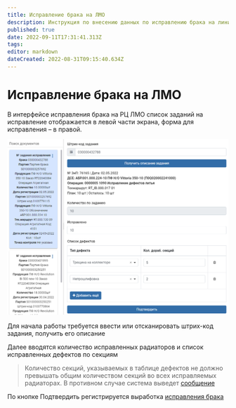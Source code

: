 ```yaml
---
title: Исправление брака на ЛМО
description: Инструкция по внесению данных по исправлению брака на линиях механической обработки АБР
published: true
date: 2022-09-11T17:31:41.313Z
tags: 
editor: markdown
dateCreated: 2022-08-31T09:15:40.634Z
---
```


# Исправление брака на ЛМО

В интерфейсе исправления брака на РЦ ЛМО список заданий на исправление отображается в левой части экрана, форма для исправления – в правой.

![](<../../../../../assets/0 (72)1.png>)

Для начала работы требуется ввести или отсканировать штрих-код задания, получить его описание

Далее вводятся количество исправленных радиаторов и список исправленных дефектов по секциям

>Количество секций, указываемых в таблице дефектов не должно превышать общим количеством секций во всех исправляемых радиаторах. В противном случае система выведет [сообщение](../../informacionnye-soobsheniya.md#kolichestvo-sekcii-v-tablice-bolshe-chem-v-ispravlyaemykh-radiatorakh)


По кнопке Подтвердить регистрируется выработка [исправления брака](../../../../../upravlenie-kachestvom/dokumenty-po-uchetu-kachestva/uchet-braka/ispravlenie-braka.md)
